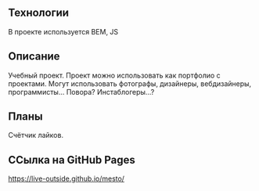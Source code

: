 ## Технологии
В проекте используется BEM, JS

## Описание
Учебный проект. Проект можно использовать как портфолио с проектами.
Могут использовать фотографы, дизайнеры, вебдизайнеры, программисты... Повора? Инстаблогеры...?

## Планы
Счётчик лайков.

## ССылка на GitHub Pages
https://live-outside.github.io/mesto/
